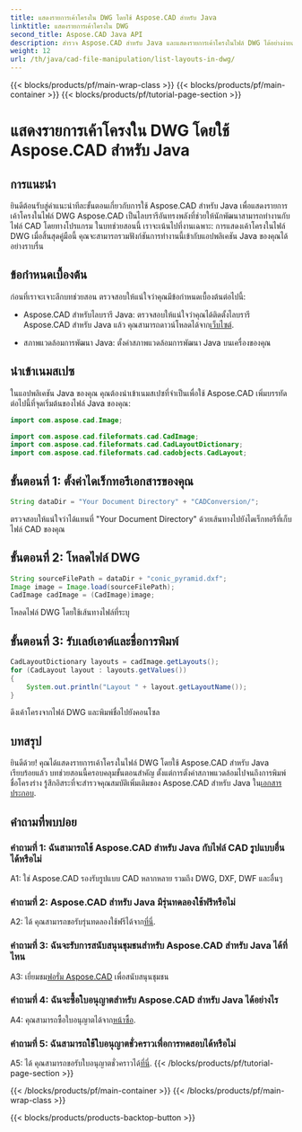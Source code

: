```yaml
---
title: แสดงรายการเค้าโครงใน DWG โดยใช้ Aspose.CAD สำหรับ Java
linktitle: แสดงรายการเค้าโครงใน DWG
second_title: Aspose.CAD Java API
description: สำรวจ Aspose.CAD สำหรับ Java และแสดงรายการเค้าโครงในไฟล์ DWG ได้อย่างง่ายดาย รวมฟังก์ชัน CAD อันทรงพลังเข้ากับแอปพลิเคชัน Java ของคุณ
weight: 12
url: /th/java/cad-file-manipulation/list-layouts-in-dwg/
---
```


{{< blocks/products/pf/main-wrap-class >}}
{{< blocks/products/pf/main-container >}}
{{< blocks/products/pf/tutorial-page-section >}}

# แสดงรายการเค้าโครงใน DWG โดยใช้ Aspose.CAD สำหรับ Java

## การแนะนำ

ยินดีต้อนรับสู่คำแนะนำทีละขั้นตอนเกี่ยวกับการใช้ Aspose.CAD สำหรับ Java เพื่อแสดงรายการเค้าโครงในไฟล์ DWG Aspose.CAD เป็นไลบรารีอันทรงพลังที่ช่วยให้นักพัฒนาสามารถทำงานกับไฟล์ CAD โดยทางโปรแกรม ในบทช่วยสอนนี้ เราจะเน้นไปที่งานเฉพาะ: การแสดงเค้าโครงในไฟล์ DWG เมื่อสิ้นสุดคู่มือนี้ คุณจะสามารถรวมฟังก์ชันการทำงานนี้เข้ากับแอปพลิเคชัน Java ของคุณได้อย่างราบรื่น

## ข้อกำหนดเบื้องต้น

ก่อนที่เราจะเจาะลึกบทช่วยสอน ตรวจสอบให้แน่ใจว่าคุณมีข้อกำหนดเบื้องต้นต่อไปนี้:

-  Aspose.CAD สำหรับไลบรารี Java: ตรวจสอบให้แน่ใจว่าคุณได้ติดตั้งไลบรารี Aspose.CAD สำหรับ Java แล้ว คุณสามารถดาวน์โหลดได้จาก[เว็บไซต์](https://releases.aspose.com/cad/java/).

- สภาพแวดล้อมการพัฒนา Java: ตั้งค่าสภาพแวดล้อมการพัฒนา Java บนเครื่องของคุณ

## นำเข้าเนมสเปซ

ในแอปพลิเคชัน Java ของคุณ คุณต้องนำเข้าเนมสเปซที่จำเป็นเพื่อใช้ Aspose.CAD เพิ่มบรรทัดต่อไปนี้ที่จุดเริ่มต้นของไฟล์ Java ของคุณ:

```java
import com.aspose.cad.Image;

import com.aspose.cad.fileformats.cad.CadImage;
import com.aspose.cad.fileformats.cad.CadLayoutDictionary;
import com.aspose.cad.fileformats.cad.cadobjects.CadLayout;
```

## ขั้นตอนที่ 1: ตั้งค่าไดเร็กทอรีเอกสารของคุณ

```java
String dataDir = "Your Document Directory" + "CADConversion/";
```

ตรวจสอบให้แน่ใจว่าได้แทนที่ "Your Document Directory" ด้วยเส้นทางไปยังไดเร็กทอรีที่เก็บไฟล์ CAD ของคุณ

## ขั้นตอนที่ 2: โหลดไฟล์ DWG

```java
String sourceFilePath = dataDir + "conic_pyramid.dxf";
Image image = Image.load(sourceFilePath);
CadImage cadImage = (CadImage)image;
```

โหลดไฟล์ DWG โดยใช้เส้นทางไฟล์ที่ระบุ

## ขั้นตอนที่ 3: รับเลย์เอาต์และชื่อการพิมพ์

```java
CadLayoutDictionary layouts = cadImage.getLayouts();
for (CadLayout layout : layouts.getValues())
{
    System.out.println("Layout " + layout.getLayoutName());
}
```

ดึงเค้าโครงจากไฟล์ DWG และพิมพ์ชื่อไปยังคอนโซล

## บทสรุป

 ยินดีด้วย! คุณได้แสดงรายการเค้าโครงในไฟล์ DWG โดยใช้ Aspose.CAD สำหรับ Java เรียบร้อยแล้ว บทช่วยสอนนี้ครอบคลุมขั้นตอนสำคัญ ตั้งแต่การตั้งค่าสภาพแวดล้อมไปจนถึงการพิมพ์ชื่อโครงร่าง รู้สึกอิสระที่จะสำรวจคุณสมบัติเพิ่มเติมของ Aspose.CAD สำหรับ Java ใน[เอกสารประกอบ](https://reference.aspose.com/cad/java/).

## คำถามที่พบบ่อย

### คำถามที่ 1: ฉันสามารถใช้ Aspose.CAD สำหรับ Java กับไฟล์ CAD รูปแบบอื่นได้หรือไม่

A1: ใช่ Aspose.CAD รองรับรูปแบบ CAD หลากหลาย รวมถึง DWG, DXF, DWF และอื่นๆ

### คำถามที่ 2: Aspose.CAD สำหรับ Java มีรุ่นทดลองใช้ฟรีหรือไม่

 A2: ได้ คุณสามารถขอรับรุ่นทดลองใช้ฟรีได้จาก[ที่นี่](https://releases.aspose.com/).

### คำถามที่ 3: ฉันจะรับการสนับสนุนชุมชนสำหรับ Aspose.CAD สำหรับ Java ได้ที่ไหน

 A3: เยี่ยมชม[ฟอรั่ม Aspose.CAD](https://forum.aspose.com/c/cad/19) เพื่อสนับสนุนชุมชน

### คำถามที่ 4: ฉันจะซื้อใบอนุญาตสำหรับ Aspose.CAD สำหรับ Java ได้อย่างไร

 A4: คุณสามารถซื้อใบอนุญาตได้จาก[หน้าซื้อ](https://purchase.aspose.com/buy).

### คำถามที่ 5: ฉันสามารถใช้ใบอนุญาตชั่วคราวเพื่อการทดสอบได้หรือไม่

 A5: ได้ คุณสามารถขอรับใบอนุญาตชั่วคราวได้[ที่นี่](https://purchase.aspose.com/temporary-license/).
{{< /blocks/products/pf/tutorial-page-section >}}

{{< /blocks/products/pf/main-container >}}
{{< /blocks/products/pf/main-wrap-class >}}

{{< blocks/products/products-backtop-button >}}
